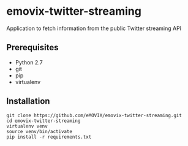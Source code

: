 # emovix-twitter-streaming
Application to fetch information from the public Twitter streaming API

## Prerequisites

 - Python 2.7
 - git
 - pip
 - virtualenv


## Installation

    git clone https://github.com/eMOVIX/emovix-twitter-streaming.git
    cd emovix-twitter-streaming
    virtualenv venv
    source venv/bin/activate
    pip install -r requirements.txt
